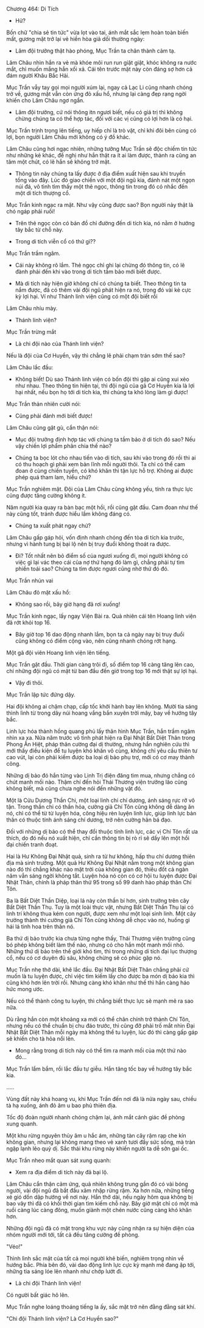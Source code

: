




Chương 464: Di Tích


- Hử?

Bốn chữ "chia sẻ tin tức" vừa lọt vào tai, ánh mắt sắc lẹm hoàn toàn biến mất, gương mặt trở lại vẻ hiền hòa giả dối thường ngày:

- Lâm đội trưởng thật hào phóng, Mục Trần ta chân thành cảm tạ.

Lâm Châu nhìn hắn ra vẻ mà khóe môi run run giật giật, khóc không ra nước mắt, chỉ muốn mắng hắn xối xả. Cái tên trước mặt này còn đáng sợ hơn cả đám người Khâu Bắc Hải.

Mục Trần vẫy tay gọi mọi người xúm lại, ngay cả Lạc Li cũng nhanh chóng trở về, gương mặt vẫn còn ửng đỏ xấu hổ, nhưng lại càng đẹp rạng ngời khiến cho Lâm Châu ngơ ngẩn.

- Lâm đội trưởng, cứ nói thông itn ngươi biết, nếu có giá trị thì không chừng chúng ta có thể hợp tác, đối với các vị cũng có lợi hơn là có hại.

Mục Trần trịnh trọng lên tiếng, uy hiếp chỉ là trò vặt, chỉ khi đôi bên cùng có lợi, bọn người Lâm Châu mới không có ý đồ khác.

Lâm Châu cũng hơi ngạc nhiên, những tưởng Mục Trần sẽ độc chiếm tin tức như những kẻ khác, đề nghị như hắn thật ra ít ai làm được, thành ra cũng an tâm một chút, có lẽ hắn sẽ không trở mặt.

- Thông tin này chúng ta lấy được ở địa điểm xuất hiện sau khi truyền tống vào đây. Lúc đó giao chiến với một đội ngũ kia, đánh nát một ngọn núi đá, vô tình tìm thấy một thẻ ngọc, thông tin trong đó có nhắc đến một di tích thượng cổ.

Mục Trần kinh ngạc ra mặt. Như vậy cũng được sao? Bọn người này thật là chó ngáp phải ruồi!

- Trên thẻ ngọc còn có bản đồ chỉ đường đến di tích kia, nó nằm ở hướng tây bắc từ chỗ này.

- Trong di tích viễn cổ có thứ gì??

Mục Trần trầm ngâm.

- Cái này không rõ lắm. Thẻ ngọc chỉ ghi lại chừng đó thông tin, có lẽ đành phải đến khi vào trong di tích tầm bảo mới biết được.

- Mà di tích này hiện giờ không chỉ có chúng ta biết. Theo thông tin ta nắm được, đã có thêm vài đội ngũ phát hiện ra nó, trong đó vài kẻ cực kỳ lợi hại. Ví như Thánh linh viện cũng có một đội biết rồi

Lâm Châu nhíu mày.

- Thánh linh viện?

Mục Trần trừng mắt

- Là chi đội nào của Thánh linh viện?

Nếu là đội của Cơ Huyền, vậy thì chẳng lẽ phải chạm trán sớm thế sao?

Lâm Châu lắc đầu:

- Không biết! Dù sao Thánh linh viện có bốn đội thì gặp ai cũng xui xẻo như nhau. Theo thông tin hiện tại, thì đội ngũ của gã Cơ Huyền kia là lợi hại nhất, nếu bọn họ tới di tích kia, thì chúng ta khó lòng làm gì được!

Mục Trần thản nhiên cười nói:

- Cũng phải đánh mới biết được!

Lâm Châu cũng gật gù, cẩn thận nói:

- Mục đội trưởng định hợp tác với chúng ta tầm bảo ở di tích đó sao? Nếu vậy chiến lợi phẩm phân chia thế nào?

- Chúng ta bọc lót cho nhau tiến vào di tích, sau khi vào trong đó rồi thì ai có thu hoạch gì phải xem bản lĩnh mỗi người thôi. Ta chỉ có thể cam đoan ở cùng chiến tuyến, có khó khăn thì tận lực hỗ trợ. Không ai được phép quá tham lam, hiểu chứ?

Mục Trần nghiêm mặt. Đội của Lâm Châu cũng không yếu, tính ra thực lực cũng được tăng cường không ít.

Năm người kia quay ra bàn bạc một hồi, rồi cũng gật đầu. Cam đoan như thế này cũng tốt, tránh được hiểu lầm không đáng có.

- Chúng ta xuất phát ngay chứ?

Lâm Châu gấp gáp hỏi, vốn định nhanh chóng đến tòa di tích kia trước, nhưng vì hành tung bị bại lộ nên bị truy đuổi không thoát ra được.

- Đi? Tốt nhất nên bỏ điểm số của ngươi xuống đi, mọi người không có việc gì lại vác theo cái của nợ thứ hạng đó làm gì, chẳng phải tự tìm phiền toái sao? Chúng ta tìm được ngươi cũng nhờ thứ đó đó.

Mục Trần nhún vai

Lâm Châu đỏ mặt xấu hổ:

- Không sao rồi, bây giờ hạng đã rơi xuống!

Mục Trần kinh ngạc, lấy ngay Viện Bài ra. Quả nhiên cái tên Hoang linh viện đã rớt khỏi top 16.

- Bây giờ top 16 dao động nhanh lắm, bọn ta cả ngày nay bị truy đuổi cũng không có điểm cộng vào, nên cũng nhanh chóng rớt hạng.

Một gã đội viên Hoang linh viện lên tiếng.

Mục Trần gật đầu. Thời gian càng trôi đi, số điểm top 16 càng tăng lên cao, chỉ những đội ngũ có mặt từ ban đầu đến giờ trong top 16 mới thật sự lợi hại.

- Vậy đi thôi.

Mục Trần lập tức đứng dậy.

Hai đội không ai chậm chạp, cấp tốc khởi hành bay lên không. Mười tia sáng thình lình từ trong dãy núi hoang vắng bắn xuyên trời mây, bay về hướng tây bắc.

Linh lực hóa thành hồng quang phủ lấy thân hình Mục Trần, hắn trầm ngâm nhìn xa xa. Nửa năm trước vô tình phát hiện ra Đại Nhật Bất Diệt Thân trong Phong Ấn Hiệt, pháp thân cường đại dị thường, nhưng hắn nghiên cứu thì mới thấy điều kiện để tu luyện khó khăn vô cùng, không chỉ yêu cầu thiên tư cao vút, lại còn phải kiếm được ba loại dị bảo phụ trợ, mới có cơ may thành công.

Những dị bảo đó hắn từng vào Linh Trị điện đăng tìm mua, nhưng chẳng có chút manh mối nào. Thậm chí đến hỏi Thái Thương viện trưởng lão cũng không biết, mà cũng chưa nghe nói đến những vật đó.

Một là Cửu Dương Thần Chi, một loại linh chi chí dương, ánh sáng rực rỡ vô tận. Trong thần chi có thần hỏa, cường giả Chí Tôn cũng không dễ dàng ăn nó, chỉ có thể từ từ luyện hóa, công hiệu rèn luyện linh lực, giúp linh lực bản thân có thuộc tính ánh sáng chí dương, trở nên cường hãn bá đạo.

Đối với những dị bảo có thể thay đổi thuộc tính linh lực, các vị Chí Tôn rất ưa thích, do đó nếu nó xuất hiện, chỉ cần thông tin bị rò rỉ sẽ dấy lên một hồi đại chiến tranh đoạt.

Hai là Hư Không Đại Nhật quả, sinh ra từ hư không, hấp thu chí dương thiên địa mà sinh trưởng. Một quả Hư Không Đại Nhật nằm trong một không gian nào đó thì chẳng khác nào mặt trời của không gian đó, thiêu đốt cả ngàn năm vẫn sáng ngời không tắt. Luyện hóa nó còn có cơ hội tu luyện được Đại Nhật Thân, chính là pháp thân thứ 95 trong số 99 danh hào pháp thân Chí Tôn.

Ba là Bất Diệt Thần Diệp, loại lá này còn thần bí hơn, sinh trưởng trên cây Bất Diệt Thần Thụ. Tuy là một loài thực vật, nhưng Bất Diệt Thần Thụ lại có linh trí không thua kém con người, được xem như một loại sinh linh. Một cây trưởng thành thì cường giả Chí Tôn cũng không dễ chọc vào nó, huống gì hái lá tinh hoa trên thân nó.

Ba thứ dị bảo trước kia chưa từng nghe thấy, Thái Thương viện trưởng cũng bó phép không biết làm thế nào, nhưng có cho hắn một manh mối nhỏ. Những thứ dị bảo trên thế giới khó tìm, thì trong những di tích đại lục thượng cổ, nếu có cơ duyên đủ sâu, không chừng sẽ có phúc gặp nó.

Mục Trần nhẹ thở dài, khẽ lắc đầu. Đại Nhật Bất Diệt Thân chẳng phải cứ muốn là tu luyện được, chỉ việc tìm kiếm lấy cho được ba món dị bảo kia thì cũng khó hơn lên trời rồi. Nhưng càng khó khăn như thế thì hắn càng háo hức mong ước.

Nếu có thể thành công tu luyện, thì chẳng biết thực lực sẽ mạnh mẽ ra sao nữa.

Dù rằng hắn còn một khoảng xa mới có thể chân chính trở thành Chí Tôn, nhưng nếu có thể chuẩn bị chu đáo trước, thì cũng đỡ phải trố mắt nhìn Đại Nhật Bất Diệt Thân mỗi ngày mà không thể tu luyện, lúc đó thì càng gấp gáp sẽ khiến cho tà hỏa nổi lên.

- Mong rằng trong di tích này có thể tìm ra manh mối của một thứ nào đó...

Mục Trần lẩm bẩm, rồi lắc đầu tự giễu. Hắn tăng tốc bay về hướng tây bắc kia.

.....

Vùng đất này khá hoang vu, khi Mục Trần đến nơi đã là nửa ngày sau, chiều tà hạ xuống, ánh đỏ âm u bao phủ thiên địa.

Tốc độ đoàn người nhanh chóng chậm lại, ánh mắt cảnh giác đề phòng xung quanh.

Một khu rừng nguyên thủy âm u hắc ám, những tàn cây rậm rạp che kín không gian, nhưng lại không mang theo vẻ xanh tươi đầy sức sống, mà tràn ngập lạnh lẽo quỷ dị. Sắc thái khu rừng này khiến người ta dễ sởn gai ốc.

Mục Trần nheo mắt quan sát xung quanh:

- Xem ra địa điểm di tích này đã bại lộ.

Lâm Châu cẩn thận cảm ứng, quả nhiên không trung gần đó có vài bóng người, vài đội ngũ đã bắt đầu xâm nhập rừng rậm. Xa hơn nữa, những tiếng xé gió dồn dập hướng về nơi này. Hắn thở dài, nếu ngày hôm qua không bị bao vây thì đã có khối thời gian tìm kiếm chỗ này. Bây giờ mật chỉ có một mà ruồi càng lúc càng đông, muốn giành một chén nước cũng càng khó khăn hơn.

Những đội ngũ đã có mặt trong khu vực này cũng nhận ra sự hiện diện của nhóm người mới tới, tất cả đều tăng cường đề phòng.

"Véo!"

Thình lình sắc mặt của tất cả mọi người khẽ biến, nghiêm trọng nhìn về hướng bắc. Phía bên đó, vài dao động linh lực cực kỳ mạnh mẽ đang ập tới, những tia sáng lóe lên nhanh như chớp lướt đi.

- Là chi đội Thánh linh viện!

Có người bất giác hô lên.

Mục Trần nghe loáng thoáng tiếng la ấy, sắc mặt trở nên đằng đằng sát khí.

"Chi đội Thánh linh viện? Là Cơ Huyền sao?"




